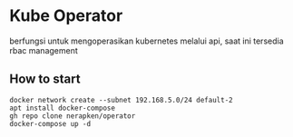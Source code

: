 # Kube Operator
   berfungsi untuk mengoperasikan kubernetes melalui api, saat ini tersedia rbac management

## How to start
```
docker network create --subnet 192.168.5.0/24 default-2
apt install docker-compose
gh repo clone nerapken/operator
docker-compose up -d
```

